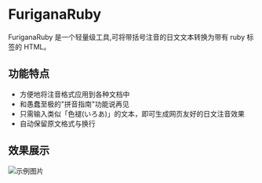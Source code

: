 # FuriganaRuby

FuriganaRuby 是一个轻量级工具,可将带括号注音的日文文本转换为带有 ruby 标签的 HTML。

## 功能特点

- 方便地将注音格式应用到各种文档中
- 和愚蠢至极的"拼音指南"功能说再见
- 只需输入类似「色褪(いろあ)」的文本，即可生成网页友好的日文注音效果
- 自动保留原文格式与换行

## 效果展示

![示例图片](https://github.com/user-attachments/assets/6e83b4bb-180e-41f7-bfa5-78f278e6476f)

